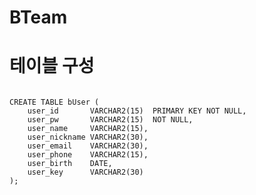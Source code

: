 # BTeam

# 테이블 구성
<pre>
<code>
CREATE TABLE bUser (
    user_id       VARCHAR2(15)  PRIMARY KEY NOT NULL,
    user_pw       VARCHAR2(15)  NOT NULL,
    user_name     VARCHAR2(15),
    user_nickname VARCHAR2(30),
    user_email    VARCHAR2(30),
    user_phone    VARCHAR2(15),
    user_birth    DATE,
    user_key      VARCHAR2(30)
);
</code>
</pre>
